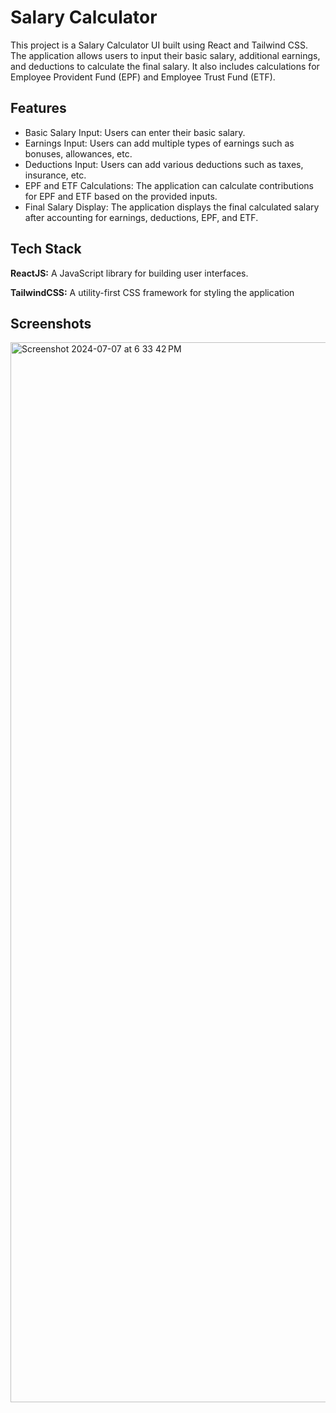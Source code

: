
# Salary Calculator

This project is a Salary Calculator UI built using React and Tailwind CSS. The application allows users to input their basic salary, additional earnings, and deductions to calculate the final salary. It also includes calculations for Employee Provident Fund (EPF) and Employee Trust Fund (ETF).


## Features

- Basic Salary Input: Users can enter their basic salary.
- Earnings Input: Users can add multiple types of earnings such as bonuses,       allowances, etc.
- Deductions Input: Users can add various deductions such as taxes, insurance, etc.
- EPF and ETF Calculations: The application can calculate contributions for EPF and ETF based on the provided inputs.
- Final Salary Display: The application displays the final calculated salary after accounting for earnings, deductions, EPF, and ETF.



## Tech Stack

**ReactJS:** A JavaScript library for building user interfaces.

**TailwindCSS:** A utility-first CSS framework for styling the application


## Screenshots

<img width="1696" alt="Screenshot 2024-07-07 at 6 33 42 PM" src="https://github.com/Parani2002/Salary-Calculator/assets/126932987/0f538310-ac92-4012-9db5-a874ffad3b83">






